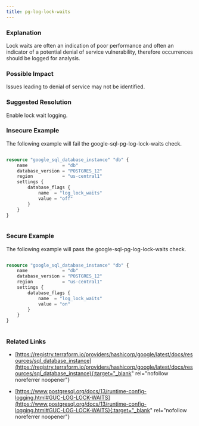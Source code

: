 ```yaml
---
title: pg-log-lock-waits
---
```


### Explanation

Lock waits are often an indication of poor performance and often an indicator of a potential denial of service vulnerability, therefore occurrences should be logged for analysis.

### Possible Impact
Issues leading to denial of service may not be identified.

### Suggested Resolution
Enable lock wait logging.


### Insecure Example

The following example will fail the google-sql-pg-log-lock-waits check.

```terraform

resource "google_sql_database_instance" "db" {
	name             = "db"
	database_version = "POSTGRES_12"
	region           = "us-central1"
	settings {
		database_flags {
			name  = "log_lock_waits"
			value = "off"
		}
	}
}
			
```



### Secure Example

The following example will pass the google-sql-pg-log-lock-waits check.

```terraform

resource "google_sql_database_instance" "db" {
	name             = "db"
	database_version = "POSTGRES_12"
	region           = "us-central1"
	settings {
		database_flags {
			name  = "log_lock_waits"
			value = "on"
		}
	}
}
			
```




### Related Links


- [https://registry.terraform.io/providers/hashicorp/google/latest/docs/resources/sql_database_instance](https://registry.terraform.io/providers/hashicorp/google/latest/docs/resources/sql_database_instance){:target="_blank" rel="nofollow noreferrer noopener"}

- [https://www.postgresql.org/docs/13/runtime-config-logging.html#GUC-LOG-LOCK-WAITS](https://www.postgresql.org/docs/13/runtime-config-logging.html#GUC-LOG-LOCK-WAITS){:target="_blank" rel="nofollow noreferrer noopener"}


